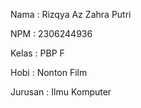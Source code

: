Nama : Rizqya Az Zahra Putri

NPM : 2306244936

Kelas : PBP F

Hobi : Nonton Film

Jurusan : Ilmu Komputer